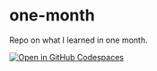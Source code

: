 # one-month
Repo on what I learned in one month.

[![Open in GitHub Codespaces](https://github.com/codespaces/badge.svg)](https://codespaces.new/srikant-marvel/one-month?quickstart=1)
